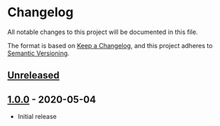 # Changelog
All notable changes to this project will be documented in this file.

The format is based on [Keep a Changelog](https://keepachangelog.com/en/1.0.0/),
and this project adheres to [Semantic Versioning](https://semver.org/spec/v2.0.0.html).

## [Unreleased]

## [1.0.0] - 2020-05-04

- Initial release

[Unreleased]: https://github.com/activisme-be/php-cs-fixer-rules/compare/v1.0.0...HEAD
[1.0.0]: https://github.com/activisme-be/php-cs-fixer-rules/releases/tag/1.0.0

